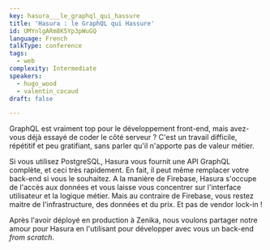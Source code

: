 ```yaml
---
key: hasura___le_graphql_qui_hassure
title: 'Hasura : le GraphQL qui Hassure'
id: UMYnlgARm8K5Yp3pWuGQ
language: French
talkType: conference
tags:
  - web
complexity: Intermediate
speakers:
  - hugo_wood
  - valentin_cocaud
draft: false

---
```


GraphQL est vraiment top pour le développement front-end, mais avez-vous déjà essayé de coder le côté serveur ? C'est un travail difficile, répétitif et peu gratifiant, sans parler qu'il n'apporte pas de valeur métier.

Si vous utilisez PostgreSQL, Hasura vous fournit une API GraphQL complète, et ceci très rapidement. En fait, il peut même remplacer votre back-end si vous le souhaitez. A la manière de Firebase, Hasura s'occupe de l'accès aux données et vous laisse vous concentrer sur l'interface utilisateur et la logique métier. Mais au contraire de Firebase, vous restez maitre de l'infrastructure, des données et du prix. Et pas de vendor lock-in !

Après l'avoir déployé en production à Zenika, nous voulons partager notre amour pour Hasura en l'utilisant pour développer avec vous un back-end *from scratch*.